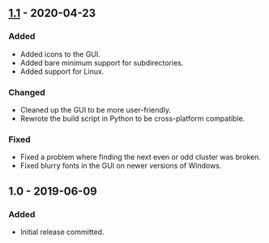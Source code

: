 ## [1.1] - 2020-04-23
### Added
- Added icons to the GUI.
- Added bare minimum support for subdirectories.
- Added support for Linux.

### Changed
- Cleaned up the GUI to be more user-friendly.
- Rewrote the build script in Python to be cross-platform compatible.

### Fixed
- Fixed a problem where finding the next even or odd cluster was broken.
- Fixed blurry fonts in the GUI on newer versions of Windows.

## 1.0 - 2019-06-09
### Added
- Initial release committed.

[1.1]: https://github.com/I8087/Slither/compare/v1.0...v1.1
